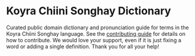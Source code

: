 
# Koyra Chiini Songhay Dictionary

Curated public domain dictionary and pronunciation guide for terms in the Koyra Chiini Songhay language. See the [contributing guide](https://github.com/drumworkteam/term/blob/make/.github/contributing.md) for details on how to contribute. We would love your support, even if it is just fixing a word or adding a single definition. Thank you for all your help!